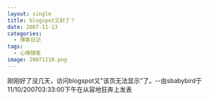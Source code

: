 ```yaml
---
layout: single
title: blogspot又封了？
date: 2007-11-13
categories:
  - 博客日记
tags:
  - 心情随笔
image: 20071110.png
---
```


刚刚好了没几天，访问blogspot又\"该页无法显示\"了。--由sbabybird于11/10/200703&#58;33&#58;00下午在从容地狂奔上发表
